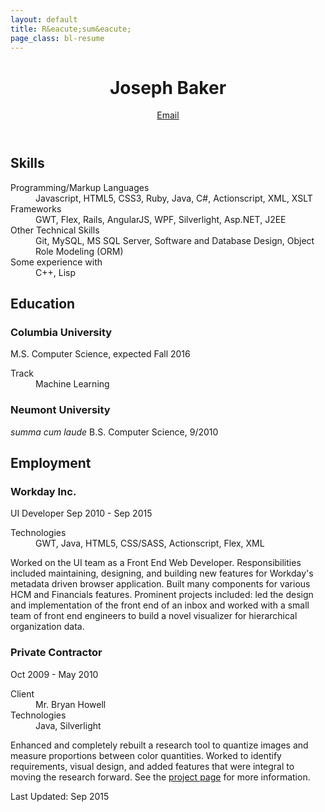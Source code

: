 ```yaml
---
layout: default
title: R&eacute;sum&eacute;
page_class: bl-resume
---
```


<header>
  <h1>Joseph Baker</h1>
  <a id="email" class="bl-contact" user="joseph" href="/contact/joseph/josephbaker/net"></a>
  <a class="bl-email" href="/" data-email="MVvjjMGyA2bygrben99wGhJ9VSaY/bTEgenDoXsa8ZrCpwl7OBYYdpn8AnY=">Email</a>
</header>

<h2>Skills</h2>
<section>
<dl class="bl-skills">
  <dt>Programming/Markup Languages</dt>
  <dd>Javascript, HTML5, CSS3, Ruby, Java, C#, Actionscript, XML, XSLT</dd>
  <dt>Frameworks</dt>
  <dd>GWT, Flex, Rails, AngularJS, WPF, Silverlight, Asp.NET, J2EE</dd>
  <dt>Other Technical Skills</dt>
  <dd>Git, MySQL, MS SQL Server, Software and Database Design, Object Role Modeling (ORM)</dd>
  <dt>Some experience with</dt>
  <dd>C++, Lisp</dd>
</dl>
</section>

<h2>Education</h2>
<section>
<h3>Columbia University</h3>
<span class="bl-info bl-info-degree">M.S. Computer Science, expected Fall 2016</span>
<dl>
  <dt>Track</dt>
  <dd>Machine Learning</dd>
</dl>
<h3>Neumont University</h3>
<em>summa cum laude</em>
<span class="bl-info bl-info-degree">B.S. Computer Science, 9/2010</span>
</section>

<h2>Employment</h2>
<section>
<h3>Workday Inc.</h3>
<span>UI Developer</span>
<span class="bl-info bl-info-job_date">Sep 2010 - Sep 2015</span>
<dl>
  <dt>Technologies</dt>
  <dd>GWT, Java, HTML5, CSS/SASS, Actionscript, Flex, XML</dd>
</dl>
<p>Worked on the UI team as a Front End Web Developer. Responsibilities included maintaining, designing, and building new features for Workday's metadata driven browser application. Built many components for various HCM and Financials features. Prominent projects included: led the design and implementation of the front end of an inbox and worked with a small team of front end engineers to build a novel visualizer for hierarchical organization data.</p>
<h3>Private Contractor</h3>
<span class="bl-info bl-info-job_date">Oct 2009 - May 2010</span>
<dl>
  <dt>Client</dt>
  <dd>Mr. Bryan Howell</dd>  
  <dt>Technologies</dt>
  <dd>Java, Silverlight</dd>
</dl>
<p>Enhanced and completely rebuilt a research tool to quantize images and measure proportions between color quantities. Worked to identify requirements, visual design, and added features that were integral to moving the research forward. <span class="bl-web_only">See the <a href="/pages/projects/color_proportion.html">project page</a> for more information.</span></p>
</section>

<footer><date class="bl-info" pubdate="09-2015">Last Updated: Sep 2015</date></footer>
